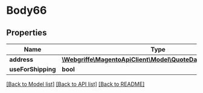 # Body66

## Properties
Name | Type | Description | Notes
------------ | ------------- | ------------- | -------------
**address** | [**\Webgriffe\MagentoApiClient\Model\QuoteDataAddressInterface**](QuoteDataAddressInterface.md) |  | 
**useForShipping** | **bool** |  | [optional] 

[[Back to Model list]](../README.md#documentation-for-models) [[Back to API list]](../README.md#documentation-for-api-endpoints) [[Back to README]](../README.md)


